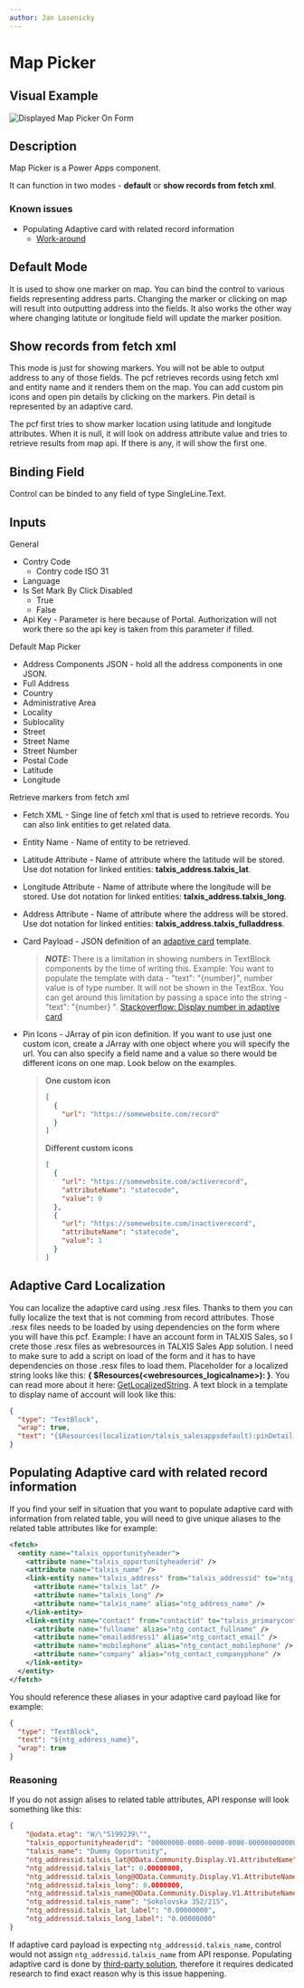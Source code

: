 ```yaml
---
author: Jan Losenicky
---
```


# Map Picker

## Visual Example

![Displayed Map Picker On Form](/.attachments/applications/Controls/mappickercontrol.png)

## Description

Map Picker is a Power Apps component.

It can function in two modes - **default** or **show records from fetch xml**.

### Known issues
- Populating Adaptive card with related record information
  - [Work-around](#populating-adaptive-card-with-related-record-information)

## Default Mode

It is used to show one marker on map. You can bind the control to various fields representing address parts. Changing the marker or clicking on map will result into outputting address into the fields. It also works the other way where changing latitute or longitude field will update the marker position.

## Show records from fetch xml

This mode is just for showing markers. You will not be able to output address to any of those fields. The pcf retrieves records using fetch xml and entity name and it renders them on the map. You can add custom pin icons and open pin details by clicking on the markers. Pin detail is represented by an adaptive card.

The pcf first tries to show marker location using latitude and longitude attributes. When it is null, it will look on address attribute value and tries to retrieve results from map api. If there is any, it will show the first one.

## Binding Field

Control can be binded to any field of type SingleLine.Text.

## Inputs
General
- Contry Code
    - Contry code ISO 31
- Language
- Is Set Mark By Click Disabled
    - True
    - False
- Api Key - Parameter is here because of Portal. Authorization will not work there so the api key is taken from this parameter if filled.

Default Map Picker
- Address Components JSON - hold all the address components in one JSON.
- Full Address
- Country
- Administrative Area
- Locality
- Sublocality
- Street
- Street Name
- Street Number
- Postal Code
- Latitude
- Longitude

Retrieve markers from fetch xml
- Fetch XML - Singe line of fetch xml that is used to retrieve records. You can also link entities to get related data.
- Entity Name - Name of entity to be retrieved.
- Latitude Attribute - Name of attribute where the latitude will be stored. Use dot notation for linked entities: **talxis_address.talxis_lat**.
- Longitude Attribute - Name of attribute where the longitude will be stored. Use dot notation for linked entities: **talxis_address.talxis_long**.
- Address Attribute - Name of attribute where the address will be stored. Use dot notation for linked entities: **talxis_address.talxis_fulladdress**.
- Card Payload - JSON definition of an [adaptive card](https://adaptivecards.io/designer/) template.

   > **_NOTE:_** There is a limitation in showing numbers in TextBlock components by the time of writing this. Example: You want to populate the template with data - "text": "{number}", number value is of type number. It will not be shown in the TextBox. You can get around this limitation by passing a space into the string - "text": "{number} ". [Stackoverflow: Display number in adaptive card](https://stackoverflow.com/questions/59662677/display-number-in-adaptive-card)

- Pin Icons - JArray of pin icon definition. If you want to use just one custom icon, create a JArray with one object where you will specify the url. You can also specify a field name and a value so there would be different icons on one map. Look below on the examples.

   > **One custom icon**
   >
   > ```json
   > [
   >   {
   >     "url": "https://somewebsite.com/record"
   >   }
   > ]
   > ```
   >
   > **Different custom icons**
   >
   > ```json
   > [
   >   {
   >     "url": "https://somewebsite.com/activerecord",
   >     "attributeName": "statecode",
   >     "value": 0
   >   },
   >   {
   >     "url": "https://somewebsite.com/inactiverecord",
   >     "attributeName": "statecode",
   >     "value": 1
   >   }
   > ]
   > ```

## Adaptive Card Localization

You can localize the adaptive card using .resx files. Thanks to them you can fully localize the text that is not comming from record attributes. Those .resx files needs to be loaded by using dependencies on the form where you will have this pcf.
Example: I have an account form in TALXIS Sales, so I crete those .resx files as webresources in TALXIS Sales App solution. I need to make sure to add a script on load of the form and it has to have dependencies on those .resx files to load them.
Placeholder for a localized string looks like this: **{ $Resources(<webresources_logicalname>):<key> }**. You can read more about it here: [GetLocalizedString](https://docs.talxis.com/en/developer-guide/applications/utilities/uci-extensions/#getlocalizedstring).
A text block in a template to display name of account will look like this:

```json
{
  "type": "TextBlock",
  "wrap": true,
  "text": "{$Resources(localization/talxis_salesappsdefault):pinDetail.name }: ${$root.name}"
}
```

## Populating Adaptive card with related record information
If you find your self in situation that you want to populate adaptive card with information from related table, you will need to give unique aliases to the related table attributes like for example:

```xml
<fetch>
  <entity name="talxis_opportunityheader">
    <attribute name="talxis_opportunityheaderid" />
    <attribute name="talxis_name" />
    <link-entity name="talxis_address" from="talxis_addressid" to="ntg_addressid" alias="ntg_addressid">
      <attribute name="talxis_lat" />
      <attribute name="talxis_long" />
      <attribute name="talxis_name" alias="ntg_address_name" />
    </link-entity>
    <link-entity name="contact" from="contactid" to="talxis_primarycontactid" link-type="outer" alias="contact">
      <attribute name="fullname" alias="ntg_contact_fullname" />
      <attribute name="emailaddress1" alias="ntg_contact_email" />
      <attribute name="mobilephone" alias="ntg_contact_mobilephone" />
      <attribute name="company" alias="ntg_contact_companyphone" />
    </link-entity>
  </entity>
</fetch>
```

You should reference these aliases in your adaptive card payload like for example:
```json
{
  "type": "TextBlock",
  "text": "${ntg_address_name}",
  "wrap": true
}
```
### Reasoning

If you do not assign alises to related table attributes, API response will look something like this: 

```json
{
    "@odata.etag": "W/\"5199239\"",
    "talxis_opportunityheaderid": "00000000-0000-0000-0000-000000000000",
    "talxis_name": "Dummy Opportunity",
    "ntg_addressid.talxis_lat@OData.Community.Display.V1.AttributeName": "talxis_lat",
    "ntg_addressid.talxis_lat": 0.00000000,
    "ntg_addressid.talxis_long@OData.Community.Display.V1.AttributeName": "talxis_long",
    "ntg_addressid.talxis_long": 0.0000000,
    "ntg_addressid.talxis_name@OData.Community.Display.V1.AttributeName": "talxis_name",
    "ntg_addressid.talxis_name": "Sokolovska 352/215",
    "ntg_addressid.talxis_lat_label": "0.00000000",
    "ntg_addressid.talxis_long_label": "0.00000000"
}
```

If adaptive card payload is expecting `ntg_addressid.talxis_name`, control would not assign `ntg_addressid.talxis_name` from API response. Populating adaptive card is done by [third-party solution](https://www.npmjs.com/package/adaptivecards-templating), therefore it requires dedicated research to find exact reason why is this issue happening.